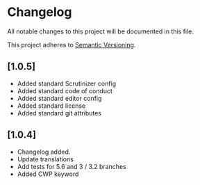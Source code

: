 # Changelog

All notable changes to this project will be documented in this file.

This project adheres to [Semantic Versioning](http://semver.org/).

## [1.0.5]

* Added standard Scrutinizer config	
* Added standard code of conduct
* Added standard editor config
* Added standard license
* Added standard git attributes

## [1.0.4]

* Changelog added.
* Update translations
* Add tests for 5.6 and 3 / 3.2 branches
* Added CWP keyword
